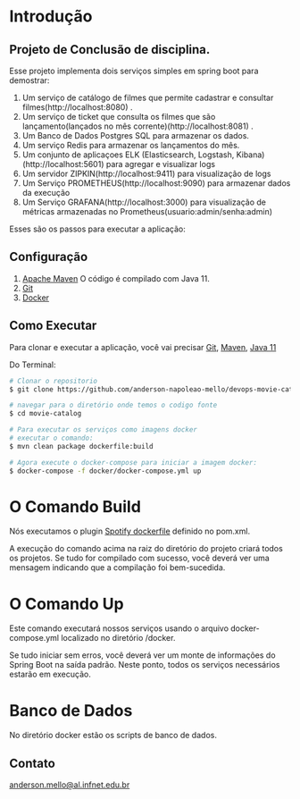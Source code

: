 # Introdução
## Projeto de Conclusão de disciplina.

Esse projeto implementa dois serviços simples em spring boot para demostrar:

1. Um serviço de catálogo de filmes que permite cadastrar e consultar filmes(http://localhost:8080) .
2. Um serviço de ticket que consulta os filmes que são lançamento(lançados no mês corrente)(http://localhost:8081) .
3. Um Banco de Dados Postgres SQL para armazenar os dados.
4. Um serviço Redis para armazenar os lançamentos do mês.
5. Um conjunto de aplicaçoes ELK (Elasticsearch, Logstash, Kibana)(http://localhost:5601) para agregar e visualizar logs
6. Um servidor ZIPKIN(http://localhost:9411) para visualização de logs
7. Um Serviço PROMETHEUS(http://localhost:9090) para armazenar dados da execução
8. Um Serviço GRAFANA(http://localhost:3000) para visualização de métricas armazenadas no Prometheus(usuario:admin/senha:admin)


Esses são os passos para executar a aplicação:

## Configuração
1. [Apache Maven](http://maven.apache.org)  O código é compilado com Java 11. 
2. [Git](http://git-scm.com)
3. [Docker](https://www.docker.com/products/docker-desktop)


## Como Executar

Para clonar e executar a aplicação, você vai precisar [Git](https://git-scm.com), [Maven](https://maven.apache.org/), [Java 11](https://www.oracle.com/technetwork/java/javase/downloads/jdk11-downloads-5066655.html)
<p>Do Terminal:</p>

```bash
# Clonar o repositorio
$ git clone https://github.com/anderson-napoleao-mello/devops-movie-catalog.git

# navegar para o diretório onde temos o codigo fonte
$ cd movie-catalog

# Para executar os serviços como imagens docker 
# executar o comando:
$ mvn clean package dockerfile:build

# Agora execute o docker-compose para iniciar a imagem docker: 
$ docker-compose -f docker/docker-compose.yml up
```

# O Comando Build

Nós executamos o plugin [Spotify dockerfile](https://github.com/spotify/dockerfile-maven) definido no pom.xml.

A execução do comando acima na raiz do diretório do projeto criará todos os projetos. Se tudo for compilado com sucesso, você deverá ver uma mensagem indicando que a compilação foi bem-sucedida.

# O Comando Up

<p>Este comando executará nossos serviços usando o arquivo docker-compose.yml localizado no diretório /docker.</p>

<p>Se tudo iniciar sem erros, você deverá ver um monte de informações do Spring Boot na saída padrão. Neste ponto, todos os serviços necessários estarão em execução.</p>

# Banco de Dados

No diretório docker estão os scripts de banco de dados.

## Contato

anderson.mello@al.infnet.edu.br
